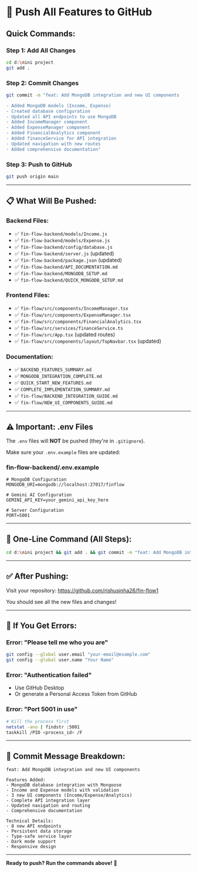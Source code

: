 # 🚀 Push All Features to GitHub

## Quick Commands:

### Step 1: Add All Changes
```bash
cd d:\mini project
git add .
```

### Step 2: Commit Changes
```bash
git commit -m "feat: Add MongoDB integration and new UI components

- Added MongoDB models (Income, Expense)
- Created database configuration
- Updated all API endpoints to use MongoDB
- Added IncomeManager component
- Added ExpenseManager component  
- Added FinancialAnalytics component
- Added financeService for API integration
- Updated navigation with new routes
- Added comprehensive documentation"
```

### Step 3: Push to GitHub
```bash
git push origin main
```

---

## 📋 What Will Be Pushed:

### Backend Files:
- ✅ `fin-flow-backend/models/Income.js`
- ✅ `fin-flow-backend/models/Expense.js`
- ✅ `fin-flow-backend/config/database.js`
- ✅ `fin-flow-backend/server.js` (updated)
- ✅ `fin-flow-backend/package.json` (updated)
- ✅ `fin-flow-backend/API_DOCUMENTATION.md`
- ✅ `fin-flow-backend/MONGODB_SETUP.md`
- ✅ `fin-flow-backend/QUICK_MONGODB_SETUP.md`

### Frontend Files:
- ✅ `fin-flow/src/components/IncomeManager.tsx`
- ✅ `fin-flow/src/components/ExpenseManager.tsx`
- ✅ `fin-flow/src/components/FinancialAnalytics.tsx`
- ✅ `fin-flow/src/services/financeService.ts`
- ✅ `fin-flow/src/App.tsx` (updated routes)
- ✅ `fin-flow/src/components/layout/TopNavbar.tsx` (updated)

### Documentation:
- ✅ `BACKEND_FEATURES_SUMMARY.md`
- ✅ `MONGODB_INTEGRATION_COMPLETE.md`
- ✅ `QUICK_START_NEW_FEATURES.md`
- ✅ `COMPLETE_IMPLEMENTATION_SUMMARY.md`
- ✅ `fin-flow/BACKEND_INTEGRATION_GUIDE.md`
- ✅ `fin-flow/NEW_UI_COMPONENTS_GUIDE.md`

---

## ⚠️ Important: .env Files

The `.env` files will **NOT** be pushed (they're in `.gitignore`).

Make sure your `.env.example` files are updated:

### fin-flow-backend/.env.example
```env
# MongoDB Configuration
MONGODB_URI=mongodb://localhost:27017/finflow

# Gemini AI Configuration
GEMINI_API_KEY=your_gemini_api_key_here

# Server Configuration
PORT=5001
```

---

## 🎯 One-Line Command (All Steps):

```bash
cd d:\mini project && git add . && git commit -m "feat: Add MongoDB integration and new UI components" && git push origin main
```

---

## ✅ After Pushing:

Visit your repository:
https://github.com/rishusinha26/fin-flow1

You should see all the new files and changes!

---

## 🐛 If You Get Errors:

### Error: "Please tell me who you are"
```bash
git config --global user.email "your-email@example.com"
git config --global user.name "Your Name"
```

### Error: "Authentication failed"
- Use GitHub Desktop
- Or generate a Personal Access Token from GitHub

### Error: "Port 5001 in use"
```bash
# Kill the process first
netstat -ano | findstr :5001
taskkill /PID <process_id> /F
```

---

## 📝 Commit Message Breakdown:

```
feat: Add MongoDB integration and new UI components

Features Added:
- MongoDB database integration with Mongoose
- Income and Expense models with validation
- 3 new UI components (Income/Expense/Analytics)
- Complete API integration layer
- Updated navigation and routing
- Comprehensive documentation

Technical Details:
- 8 new API endpoints
- Persistent data storage
- Type-safe service layer
- Dark mode support
- Responsive design
```

---

**Ready to push? Run the commands above!** 🚀
